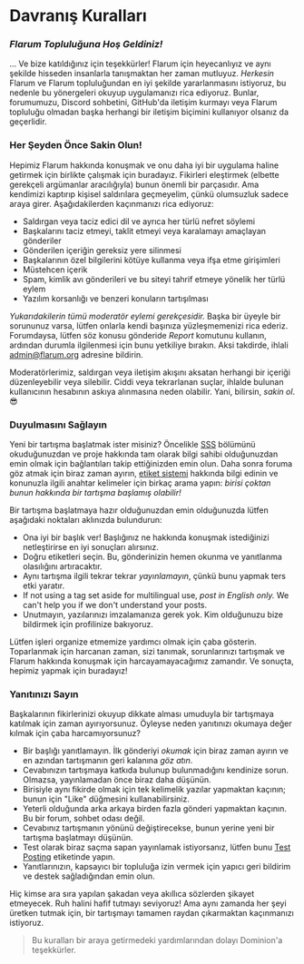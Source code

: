 # Davranış Kuralları

### _Flarum Topluluğuna Hoş Geldiniz!_

... Ve bize katıldığınız için teşekkürler! Flarum için heyecanlıyız ve aynı şekilde hisseden insanlarla tanışmaktan her zaman mutluyuz. *Herkesin* Flarum ve Flarum topluluğundan en iyi şekilde yararlanmasını istiyoruz, bu nedenle bu yönergeleri okuyup uygulamanızı rica ediyoruz. Bunlar, forumumuzu, Discord sohbetini, GitHub'da iletişim kurmayı veya Flarum topluluğu olmadan başka herhangi bir iletişim biçimini kullanıyor olsanız da geçerlidir.

### Her Şeyden Önce Sakin Olun!

Hepimiz Flarum hakkında konuşmak ve onu daha iyi bir uygulama haline getirmek için birlikte çalışmak için buradayız. Fikirleri eleştirmek (elbette gerekçeli argümanlar aracılığıyla) bunun önemli bir parçasıdır. Ama kendimizi kaptırıp kişisel saldırılara geçmeyelim, çünkü olumsuzluk sadece araya girer. Aşağıdakilerden kaçınmanızı rica ediyoruz:

- Saldırgan veya taciz edici dil ve ayrıca her türlü nefret söylemi
- Başkalarını taciz etmeyi, taklit etmeyi veya karalamayı amaçlayan gönderiler
- Gönderilen içeriğin gereksiz yere silinmesi
- Başkalarının özel bilgilerini kötüye kullanma veya ifşa etme girişimleri
- Müstehcen içerik
- Spam, kimlik avı gönderileri ve bu siteyi tahrif etmeye yönelik her türlü eylem
- Yazılım korsanlığı ve benzeri konuların tartışılması

*Yukarıdakilerin tümü moderatör eylemi gerekçesidir.* Başka bir üyeyle bir sorununuz varsa, lütfen onlarla kendi başınıza yüzleşmemenizi rica ederiz. Forumdaysa, lütfen söz konusu gönderide *Report* komutunu kullanın, ardından durumla ilgilenmesi için bunu yetkiliye bırakın. Aksi takdirde, ihlali [admin@flarum.org](mailto:admin@flarum.org) adresine bildirin.

Moderatörlerimiz, saldırgan veya iletişim akışını aksatan herhangi bir içeriği düzenleyebilir veya silebilir. Ciddi veya tekrarlanan suçlar, ihlalde bulunan kullanıcının hesabının askıya alınmasına neden olabilir. Yani, bilirsin, *sakin ol*. 😎

### Duyulmasını Sağlayın

Yeni bir tartışma başlatmak ister misiniz? Öncelikle [SSS](faq.md) bölümünü okuduğunuzdan ve proje hakkında tam olarak bilgi sahibi olduğunuzdan emin olmak için bağlantıları takip ettiğinizden emin olun. Daha sonra foruma göz atmak için biraz zaman ayırın, [etiket sistemi](https://discuss.flarum.org/tags) hakkında bilgi edinin ve konunuzla ilgili anahtar kelimeler için birkaç arama yapın: *birisi çoktan bunun hakkında bir tartışma başlamış olabilir!*

Bir tartışma başlatmaya hazır olduğunuzdan emin olduğunuzda lütfen aşağıdaki noktaları aklınızda bulundurun:

- Ona iyi bir başlık ver! Başlığınız ne hakkında konuşmak istediğinizi netleştirirse en iyi sonuçları alırsınız.
- Doğru etiketleri seçin. Bu, gönderinizin hemen okunma ve yanıtlanma olasılığını artıracaktır.
- Aynı tartışma ilgili tekrar tekrar *yayınlamayın*, çünkü bunu yapmak ters etki yaratır.
- If not using a tag set aside for multilingual use, *post in English only.* We can't help you if we don't understand your posts.
- Unutmayın, yazılarınızı imzalamanıza gerek yok. Kim olduğunuzu bize bildirmek için profilinize bakıyoruz.

Lütfen işleri organize etmemize yardımcı olmak için çaba gösterin. Toparlanmak için harcanan zaman, sizi tanımak, sorunlarınızı tartışmak ve Flarum hakkında konuşmak için harcayamayacağımız zamandır. Ve sonuçta, hepimiz yapmak için buradayız!

### Yanıtınızı Sayın

Başkalarının fikirlerinizi okuyup dikkate alması umuduyla bir tartışmaya katılmak için zaman ayırıyorsunuz. Öyleyse neden yanıtınızı okumaya değer kılmak için çaba harcamıyorsunuz?

- Bir başlığı yanıtlamayın. İlk gönderiyi *okumak* için biraz zaman ayırın ve en azından tartışmanın geri kalanına *göz atın*.
- Cevabınızın tartışmaya katkıda bulunup bulunmadığını kendinize sorun. Olmazsa, yayınlamadan önce biraz daha düşünün.
- Birisiyle aynı fikirde olmak için tek kelimelik yazılar yapmaktan kaçının; bunun için "Like" düğmesini kullanabilirsiniz.
- Yeterli olduğunda arka arkaya birden fazla gönderi yapmaktan kaçının. Bu bir forum, sohbet odası değil.
- Cevabınız tartışmanın yönünü değiştirecekse, bunun yerine yeni bir tartışma başlatmayı düşünün.
- Test olarak biraz saçma sapan yayınlamak istiyorsanız, lütfen bunu [Test Posting](https://discuss.flarum.org/t/sandbox) etiketinde yapın.
- Yanıtlarınızın, kapsayıcı bir topluluğa izin vermek için yapıcı geri bildirim ve destek sağladığından emin olun.

Hiç kimse ara sıra yapılan şakadan veya akıllıca sözlerden şikayet etmeyecek. Ruh halini hafif tutmayı seviyoruz! Ama aynı zamanda her şeyi üretken tutmak için, bir tartışmayı tamamen raydan çıkarmaktan kaçınmanızı istiyoruz.

> Bu kuralları bir araya getirmedeki yardımlarından dolayı Dominion'a teşekkürler.
